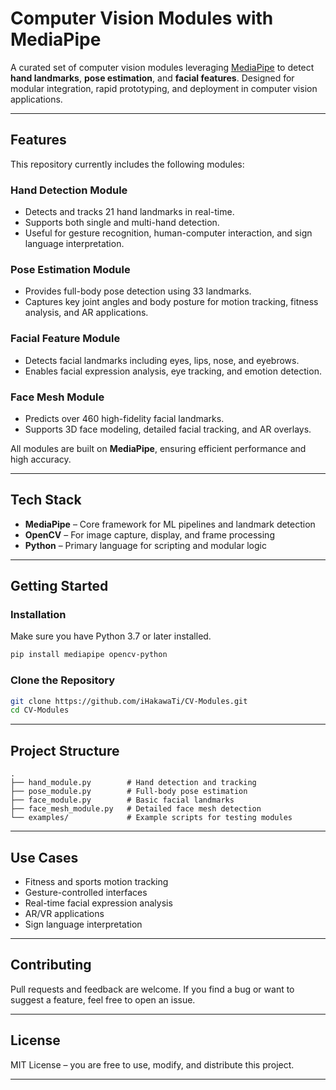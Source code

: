 # Computer Vision Modules with MediaPipe

A curated set of computer vision modules leveraging [MediaPipe](https://mediapipe.dev/) to detect **hand landmarks**, **pose estimation**, and **facial features**. Designed for modular integration, rapid prototyping, and deployment in computer vision applications.

---

## Features

This repository currently includes the following modules:

### Hand Detection Module

* Detects and tracks 21 hand landmarks in real-time.
* Supports both single and multi-hand detection.
* Useful for gesture recognition, human-computer interaction, and sign language interpretation.

### Pose Estimation Module

* Provides full-body pose detection using 33 landmarks.
* Captures key joint angles and body posture for motion tracking, fitness analysis, and AR applications.

### Facial Feature Module

* Detects facial landmarks including eyes, lips, nose, and eyebrows.
* Enables facial expression analysis, eye tracking, and emotion detection.

### Face Mesh Module
* Predicts over 460 high-fidelity facial landmarks.
* Supports 3D face modeling, detailed facial tracking, and AR overlays.
  
All modules are built on **MediaPipe**, ensuring efficient performance and high accuracy.

---

## Tech Stack

* **MediaPipe** – Core framework for ML pipelines and landmark detection
* **OpenCV** – For image capture, display, and frame processing
* **Python** – Primary language for scripting and modular logic

---

## Getting Started

### Installation

Make sure you have Python 3.7 or later installed.

```bash
pip install mediapipe opencv-python
```

### Clone the Repository

```bash
git clone https://github.com/iHakawaTi/CV-Modules.git
cd CV-Modules
```

---

## Project Structure

```
.
├── hand_module.py        # Hand detection and tracking
├── pose_module.py        # Full-body pose estimation
├── face_module.py        # Basic facial landmarks
├── face_mesh_module.py   # Detailed face mesh detection
└── examples/             # Example scripts for testing modules
```

---

## Use Cases

* Fitness and sports motion tracking
* Gesture-controlled interfaces
* Real-time facial expression analysis
* AR/VR applications
* Sign language interpretation

---

## Contributing

Pull requests and feedback are welcome. If you find a bug or want to suggest a feature, feel free to open an issue.

---

## License

MIT License – you are free to use, modify, and distribute this project.

---

